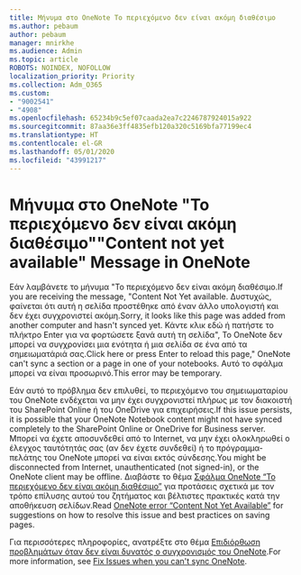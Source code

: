 ```yaml
---
title: Μήνυμα στο OneNote Το περιεχόμενο δεν είναι ακόμη διαθέσιμο
ms.author: pebaum
author: pebaum
manager: mnirkhe
ms.audience: Admin
ms.topic: article
ROBOTS: NOINDEX, NOFOLLOW
localization_priority: Priority
ms.collection: Adm_O365
ms.custom:
- "9002541"
- "4908"
ms.openlocfilehash: 65234b9c5ef07caada2ea7c2246787924015a922
ms.sourcegitcommit: 87aa36e3ff4835efb120a320c5169bfa77199ec4
ms.translationtype: HT
ms.contentlocale: el-GR
ms.lasthandoff: 05/01/2020
ms.locfileid: "43991217"
---
```

# <a name="content-not-yet-available-message-in-onenote"></a><span data-ttu-id="04973-102">Μήνυμα στο OneNote "Το περιεχόμενο δεν είναι ακόμη διαθέσιμο"</span><span class="sxs-lookup"><span data-stu-id="04973-102">"Content not yet available" Message in OneNote</span></span>

<span data-ttu-id="04973-103">Εάν λαμβάνετε το μήνυμα "Το περιεχόμενο δεν είναι ακόμη διαθέσιμο.</span><span class="sxs-lookup"><span data-stu-id="04973-103">If you are receiving the message, "Content Not Yet available.</span></span> <span data-ttu-id="04973-104">Δυστυχώς, φαίνεται ότι αυτή η σελίδα προστέθηκε από έναν άλλο υπολογιστή και δεν έχει συγχρονιστεί ακόμη.</span><span class="sxs-lookup"><span data-stu-id="04973-104">Sorry, it looks like this page was added from another computer and hasn't synced yet.</span></span> <span data-ttu-id="04973-105">Κάντε κλικ εδώ ή πατήστε το πλήκτρο Enter για να φορτώσετε ξανά αυτή τη σελίδα", Το OneNote δεν μπορεί να συγχρονίσει μια ενότητα ή μια σελίδα σε ένα από τα σημειωματάριά σας.</span><span class="sxs-lookup"><span data-stu-id="04973-105">Click here or press Enter to reload this page," OneNote can't sync a section or a page in one of your notebooks.</span></span> <span data-ttu-id="04973-106">Αυτό το σφάλμα μπορεί να είναι προσωρινό.</span><span class="sxs-lookup"><span data-stu-id="04973-106">This error may be temporary.</span></span>

<span data-ttu-id="04973-107">Εάν αυτό το πρόβλημα δεν επιλυθεί, το περιεχόμενο του σημειωματαρίου του OneNote ενδέχεται να μην έχει συγχρονιστεί πλήρως με τον διακοιστή του SharePoint Online ή του OneDrive για επιχειρήσεις.</span><span class="sxs-lookup"><span data-stu-id="04973-107">If this issue persists, it is possible that your OneNote Notebook content might not have synced completely to the SharePoint Online or OneDrive for Business server.</span></span> <span data-ttu-id="04973-108">Μπορεί να έχετε αποσυνδεθεί από το Internet, να μην έχει ολοκληρωθεί ο έλεγχος ταυτότητάς σας (αν δεν έχετε συνδεθεί) ή το πρόγραμμα-πελάτης του OneNote μπορεί να είναι εκτός σύνδεσης.</span><span class="sxs-lookup"><span data-stu-id="04973-108">You might be disconnected from Internet, unauthenticated (not signed-in), or the OneNote client may be offline.</span></span> <span data-ttu-id="04973-109">Διαβάστε το θέμα [Σφάλμα OneNote “Το περιεχόμενο δεν είναι ακόμη διαθέσιμο”](https://docs.microsoft.com/office/troubleshoot/onenote/onenote-error-content-not-yet-available) για προτάσεις σχετικά με τον τρόπο επίλυσης αυτού του ζητήματος και βέλτιστες πρακτικές κατά την αποθήκευση σελίδων.</span><span class="sxs-lookup"><span data-stu-id="04973-109">Read [OneNote error “Content Not Yet Available”](https://docs.microsoft.com/office/troubleshoot/onenote/onenote-error-content-not-yet-available) for suggestions on how to resolve this issue and best practices on saving pages.</span></span>

<span data-ttu-id="04973-110">Για περισσότερες πληροφορίες, ανατρέξτε στο θέμα [Επιδιόρθωση προβλημάτων όταν δεν είναι δυνατός ο συγχρονισμός του OneNote](https://support.office.com/article/Fix-issues-when-you-can-t-sync-OneNote-299495ef-66d1-448f-90c1-b785a6968d45).</span><span class="sxs-lookup"><span data-stu-id="04973-110">For more information, see [Fix Issues when you can't sync OneNote](https://support.office.com/article/Fix-issues-when-you-can-t-sync-OneNote-299495ef-66d1-448f-90c1-b785a6968d45).</span></span>
